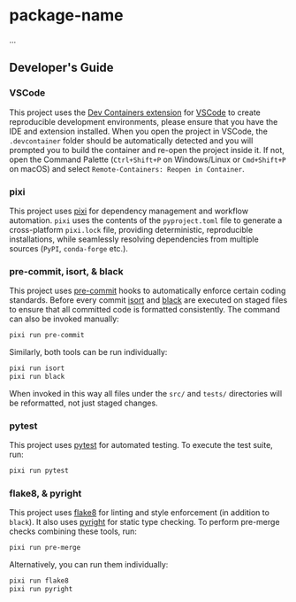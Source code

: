# package-name
...

## Developer's Guide

### VSCode

This project uses the [Dev Containers extension](https://code.visualstudio.com/docs/devcontainers/containers) for [VSCode](https://code.visualstudio.com/docs) to create reproducible development environments, please ensure that you have the IDE and extension installed. When you open the project in VSCode, the `.devcontainer` folder should be automatically detected and you will prompted you to build the container and
re-open the project inside it. If not, open the Command Palette (`Ctrl+Shift+P` on Windows/Linux or `Cmd+Shift+P` on macOS) and select `Remote-Containers: Reopen in Container`.

### pixi

This project uses [pixi](https://pixi.sh/v0.41.4/) for dependency management and workflow automation. `pixi` uses the contents of the `pyproject.toml` file to generate a cross-platform `pixi.lock` file, providing deterministic, reproducible installations, while seamlessly resolving dependencies from multiple sources (`PyPI`, `conda-forge` etc.).

### pre-commit, isort, & black

This project uses [pre-commit](https://pre-commit.com/) hooks to automatically enforce certain coding standards. Before every commit [isort](https://pycqa.github.io/isort/) and [black](https://black.readthedocs.io/en/stable/index.html) are executed on staged files to ensure that all committed code is formatted consistently. The command can also be invoked manually: 

```bash
pixi run pre-commit
```

Similarly, both tools can be run individually:

```bash
pixi run isort
pixi run black
```

When invoked in this way all files under the `src/` and `tests/` directories will be reformatted, not just staged changes.

### pytest

This project uses [pytest](https://docs.pytest.org/en/stable/) for automated testing. To execute the test suite, run:

```bash
pixi run pytest
```

### flake8, & pyright

This project uses [flake8](https://flake8.pycqa.org/en/latest/) for linting and style enforcement (in addition to `black`). It also uses [pyright](https://microsoft.github.io/pyright/#/) for static type checking. To perform pre-merge checks combining these tools, run:

```bash
pixi run pre-merge
```

Alternatively, you can run them individually:

```bash
pixi run flake8
pixi run pyright
```
